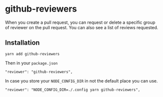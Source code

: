 # github-reviewers

When you create a pull request, you can request or delete a specific group of reviewer on the pull request. You can also see a list of reviews requested.


## Installation

```
yarn add github-reviewers
```

Then in your `package.json` 

```
"reviewer": "github-reviewers",
```

In case you store your `NODE_CONFIG_DIR` in not the default place you can use.

```
"reviewer": "NODE_CONFIG_DIR=./.config yarn github-reviewers",
```